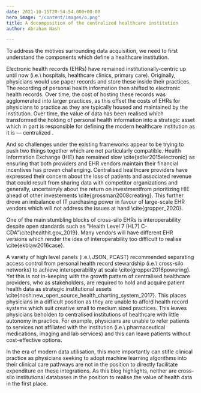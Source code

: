 ```yaml
---
date: 2021-10-15T20:54:54.000+00:00
hero_image: "/content/images/o.png"
title: A decomposition of the centralized healthcare institution
author: Abraham Nash

---
```

To address the motives surrounding data acquisition, we need to first understand the components which define a healthcare institution.

Electronic health records (EHRs) have remained institutionally-centric up until now (i.e.\\ hospitals, healthcare clinics, primary care). Originally, physicians would use paper records and store these inside their practices. The recording of personal health information then shifted to electronic health records. Over time, the cost of hosting these records was agglomerated into larger practices, as this offset the costs of EHRs for physicians to practice as they are typically housed and maintained by the institution. Over time, the value of data has been realised which transformed the holding of personal health information into a strategic asset which in part is responsible for defining the modern healthcare institution as it is — centralized .

And so challenges under the existing frameworks appear to be trying to push two things together which are not particularly compatible. Health Information Exchange (HIE) has remained slow \\cite{adler2015electronic} as ensuring that both providers and EHR vendors maintain their financial incentives has proven challenging. Centralised healthcare providers have expressed their concern about the loss of patients and associated revenue that could result from sharing data with competitor organizations and generally, uncertainyly about the return on investmentfrom prioritizing HIE ahead of other investements \\cite{grossman2008creating}. This further drove an imbalance of IT purchasing power in favour of large-scale EHR vendors which will not address the issues at hand \\cite{gropper_2020}. 

One of the main stumbling blocks of cross-silo EHRs is interoperability despite open standards such as "Health Level 7 (HL7) C-CDA"\\cite{healthit.gov_2019}. Many vendors will have different EHR versions which render the idea of interoperability too difficult to realise \\cite{ekblaw2016case}. 

A variety of high level panels (i.e.\\ JSON, PCAST) recommended separating access control from personal health record stewardship (i.e.\\ cross-silo networks) to achieve interoperability at scale \\cite{gropper2016powering}. Yet this is not in-keeping with the growth pattern of centralised healthcare providers, who as stakeholders, are required to hold and acquire patient health data as strategic institutional assets \\cite{nosh:new_open_source_health_charting_system_2017}. This places physicians in a difficult position as they are unable to afford health record systems which suit creative small to medium sized practices. This leaves physicians beholden to centralised institutions of healthcare with little autonomy in practice. For example, physicians are unable to refer patients to services not affiliated with the institution (i.e.\\ pharmaceutical medications, imaging and lab services) and this can leave patients without cost-effective options.

In the era of modern data utilisation, this more importantly can stifle clinical practice as physicians seeking to adopt machine learning algorithms into their clinical care pathways are not in the position to directly facilitate expenditure on these integrations. As this blog highlights, neither are cross-silo institutional databases in the position to realise the value of health data in the first place.